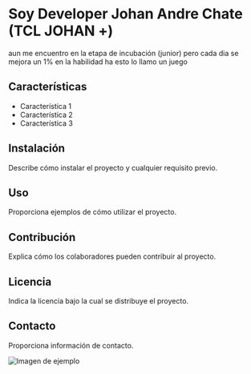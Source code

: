 # Soy Developer Johan Andre Chate (TCL JOHAN +)

aun me encuentro en la etapa de incubación (junior) pero cada dia se mejora un 1% en la habilidad ha esto lo llamo un juego  

## Características

- Característica 1
- Característica 2
- Característica 3

## Instalación

Describe cómo instalar el proyecto y cualquier requisito previo.

## Uso

Proporciona ejemplos de cómo utilizar el proyecto.

## Contribución

Explica cómo los colaboradores pueden contribuir al proyecto.

## Licencia

Indica la licencia bajo la cual se distribuye el proyecto.

## Contacto

Proporciona información de contacto.

![Imagen de ejemplo](ruta/a/la/imagen.png)

